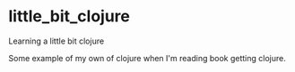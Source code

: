 # little_bit_clojure
Learning a little bit clojure

Some example of my own of clojure when I'm reading book getting clojure.
